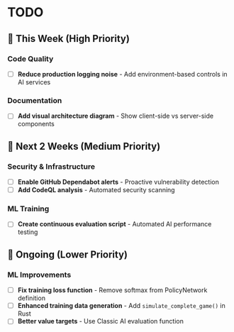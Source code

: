 # TODO

## 🚀 This Week (High Priority)

### Code Quality

- [ ] **Reduce production logging noise** - Add environment-based controls in AI services

### Documentation

- [ ] **Add visual architecture diagram** - Show client-side vs server-side components

## 📅 Next 2 Weeks (Medium Priority)

### Security & Infrastructure

- [ ] **Enable GitHub Dependabot alerts** - Proactive vulnerability detection
- [ ] **Add CodeQL analysis** - Automated security scanning

### ML Training

- [ ] **Create continuous evaluation script** - Automated AI performance testing

## 🔄 Ongoing (Lower Priority)

### ML Improvements

- [ ] **Fix training loss function** - Remove softmax from PolicyNetwork definition
- [ ] **Enhanced training data generation** - Add `simulate_complete_game()` in Rust
- [ ] **Better value targets** - Use Classic AI evaluation function
